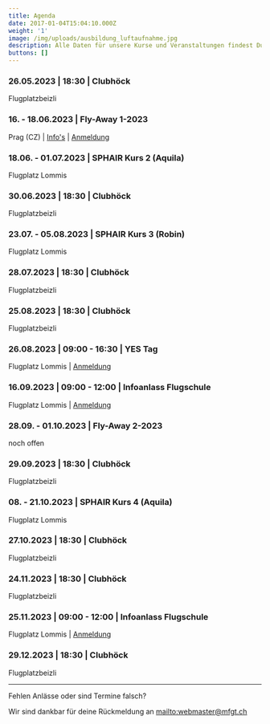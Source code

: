 ```yaml
---
title: Agenda
date: 2017-01-04T15:04:10.000Z
weight: '1'
image: /img/uploads/ausbildung_luftaufnahme.jpg
description: Alle Daten für unsere Kurse und Veranstaltungen findest Du in unserer Agenda.
buttons: []
---
```

### 26.05.2023 | 18:30 | Clubhöck

Flugplatzbeizli

### 16. - 18.06.2023 | Fly-Away 1-2023

Prag (CZ) | [Info's](/club/kurse-veranstaltungen/fly-outs/) | [Anmeldung](https://xoyondo.com/dp/1emH6HZap2aV3Lg/ZZ7PIS6iOo)

### 18.06. - 01.07.2023 | SPHAIR Kurs 2 (Aquila)

Flugplatz Lommis

### 30.06.2023 | 18:30 | Clubhöck

Flugplatzbeizli

### 23.07. - 05.08.2023 | SPHAIR Kurs 3 (Robin)

Flugplatz Lommis

### 28.07.2023 | 18:30 | Clubhöck

Flugplatzbeizli

### 25.08.2023 | 18:30 | Clubhöck

Flugplatzbeizli

### 26.08.2023 | 09:00 - 16:30 | YES Tag

Flugplatz Lommis | [Anmeldung](https://docs.google.com/forms/d/e/1FAIpQLSd3JpxXrOxj7fl_Zm0az8h-jQsAsB1TOEE2-HsOPYoi29qRUw/viewform) 

### 16.09.2023 | 09:00 - 12:00 | Infoanlass Flugschule

Flugplatz Lommis | [Anmeldung](https://docs.google.com/forms/d/e/1FAIpQLSd3JpxXrOxj7fl_Zm0az8h-jQsAsB1TOEE2-HsOPYoi29qRUw/viewform)

### 28.09. - 01.10.2023 | Fly-Away 2-2023

noch offen

### 29.09.2023 | 18:30 | Clubhöck

Flugplatzbeizli

### 08. - 21.10.2023 | SPHAIR Kurs 4 (Aquila)

Flugplatz Lommis

### 27.10.2023 | 18:30 | Clubhöck

Flugplatzbeizli

### 24.11.2023 | 18:30 | Clubhöck

Flugplatzbeizli

### 25.11.2023 | 09:00 - 12:00 | Infoanlass Flugschule

Flugplatz Lommis | [Anmeldung](https://docs.google.com/forms/d/e/1FAIpQLSd3JpxXrOxj7fl_Zm0az8h-jQsAsB1TOEE2-HsOPYoi29qRUw/viewform)

### 29.12.2023 | 18:30 | Clubhöck

Flugplatzbeizli

<hr>

Fehlen Anlässe oder sind Termine falsch?

Wir sind dankbar für deine Rückmeldung an <mailto:webmaster@mfgt.ch>
